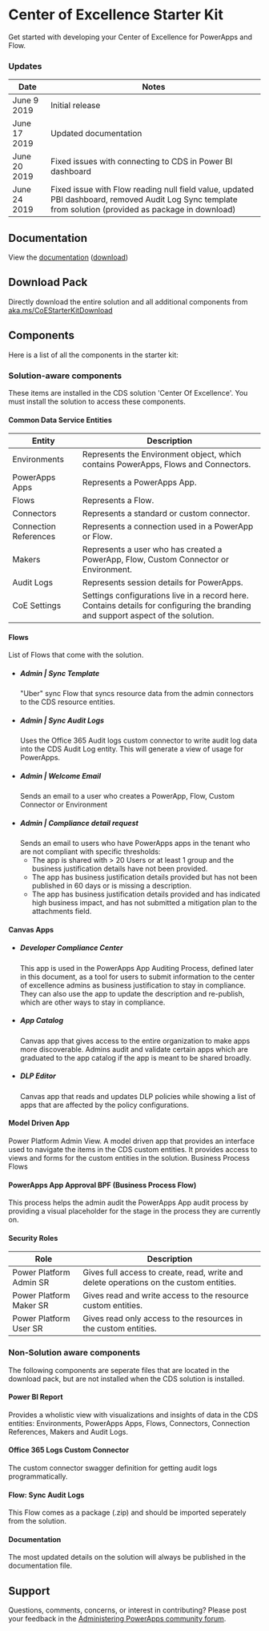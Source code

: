 # Center of Excellence Starter Kit
Get started with developing your Center of Excellence for PowerApps and Flow.

### Updates
Date | Notes
---|---
June 9 2019 | Initial release
June 17 2019 | Updated documentation
June 20 2019 | Fixed issues with connecting to CDS in Power BI dashboard
June 24 2019 | Fixed issue with Flow reading null field value, updated PBI dashboard, removed Audit Log Sync template from solution (provided as package in download)

## Documentation
View the [documentation](./Documentation.pdf) ([download](https://github.com/microsoft/powerapps-tools/raw/master/Administration/CoEStarterKit/Documentation.pdf))

## Download Pack
Directly download the entire solution and all additional components from [aka.ms/CoEStarterKitDownload](https://aka.ms/CoEStarterKitDownload)

## Components
Here is a list of all the components in the starter kit:
### Solution-aware components
These items are installed in the CDS solution 'Center Of Excellence'. You must install the solution to access these components.
#### Common Data Service Entities
Entity | Description 
-|-
Environments | Represents the Environment object, which contains PowerApps, Flows and Connectors. 
PowerApps Apps | Represents a PowerApps App.
Flows | Represents a Flow.
Connectors | Represents a standard or custom connector.
Connection References | Represents a connection used in a PowerApp or Flow.
Makers | Represents a user who has created a PowerApp, Flow, Custom Connector or Environment.
Audit Logs | Represents session details for PowerApps. 
CoE Settings | Settings configurations live in a record here. Contains details for configuring the branding and support aspect of the solution.

#### Flows
List of Flows that come with the solution.
- ##### Admin | Sync Template
    "Uber" sync Flow that syncs resource data from the admin connectors to the CDS resource entities.
- ##### Admin | Sync Audit Logs
    Uses the Office 365 Audit logs custom connector to write audit log data into the CDS Audit Log entity. This will generate a view of usage for PowerApps.
- ##### Admin | Welcome Email
    Sends an email to a user who creates a PowerApp, Flow, Custom Connector or Environment 
- ##### Admin | Compliance detail request
    Sends an email to users who have PowerApps apps in the tenant who are not compliant with specific thresholds:
    - The app is shared with > 20 Users or at least 1 group and the business justification details have not been provided.
    - The app has business justification details provided but has not been published in 60 days or is missing a description.
    - The app has business justification details provided and has indicated high business impact, and has not submitted a mitigation plan to the attachments field.
    
#### Canvas Apps
- ##### Developer Compliance Center
    This app is used in the PowerApps App Auditing Process, defined later in this document, as a tool for users to submit information to the center of excellence admins as business justification to stay in compliance. They can also use the app to update the description and re-publish, which are other ways to stay in compliance. 
- ##### App Catalog
    Canvas app that gives access to the entire organization to make apps more discoverable. Admins audit and validate certain apps which are graduated to the app catalog if the app is meant to be shared broadly.
- ##### DLP Editor
    Canvas app that reads and updates DLP policies while showing a list of apps that are affected by the policy configurations.
 
#### Model Driven App
Power Platform Admin View. A model driven app that provides an interface used to navigate the items in the CDS custom entities. It provides access to views and forms for the custom entities in the solution.
Business Process Flows

#### PowerApps App Approval BPF (Business Process Flow)
This process helps the admin audit the PowerApps App audit process by providing a visual placeholder for the stage in the process they are currently on.

#### Security Roles
Role | Description
-|-
Power Platform Admin SR | Gives full access to create, read, write and delete operations on the custom entities.
Power Platform Maker SR | Gives read and write access to the resource custom entities.
Power Platform User SR | Gives read only access to the resources in the custom entities.

### Non-Solution aware components
The following components are seperate files that are located in the download pack, but are not installed when the CDS solution is installed.

#### Power BI Report
Provides a wholistic view with visualizations and insights of data in the CDS entities: Environments, PowerApps Apps, Flows, Connectors, Connection References, Makers and Audit Logs.
 
#### Office 365 Logs Custom Connector
The custom connector swagger definition for getting audit logs programmatically.

#### Flow: Sync Audit Logs
This Flow comes as a package (.zip) and should be imported seperately from the solution.

#### Documentation
The most updated details on the solution will always be published in the documentation file.

## Support
Questions, comments, concerns, or interest in contributing? Please post your feedback in the [Administering PowerApps community forum](https://powerusers.microsoft.com/t5/Administering-PowerApps/bd-p/Admin_PowerApps). 
